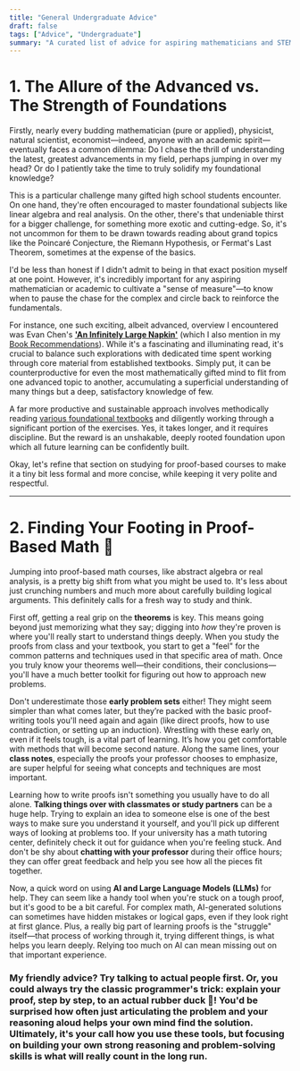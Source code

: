 ```yaml
---
title: "General Undergraduate Advice"
draft: false
tags: ["Advice", "Undergraduate"]
summary: "A curated list of advice for aspiring mathematicians and STEM professionals."
---
```


# 1. The Allure of the Advanced vs. The Strength of Foundations

Firstly, nearly every budding mathematician (pure or applied), physicist, natural scientist, economist—indeed, anyone with an academic spirit—eventually faces a common dilemma: Do I chase the thrill of understanding the latest, greatest advancements in my field, perhaps jumping in over my head? Or do I patiently take the time to truly solidify my foundational knowledge?

This is a particular challenge many gifted high school students encounter. On one hand, they're often encouraged to master foundational subjects like linear algebra and real analysis. On the other, there's that undeniable thirst for a bigger challenge, for something more exotic and cutting-edge. So, it's not uncommon for them to be drawn towards reading about grand topics like the Poincaré Conjecture, the Riemann Hypothesis, or Fermat's Last Theorem, sometimes at the expense of the basics.

I'd be less than honest if I didn't admit to being in that exact position myself at one point. However, it's incredibly important for any aspiring mathematician or academic to cultivate a "sense of measure"—to know when to pause the chase for the complex and circle back to reinforce the fundamentals.

For instance, one such exciting, albeit advanced, overview I encountered was Evan Chen's [**'An Infinitely Large Napkin'**](https://web.evanchen.cc/napkin.html) (which I also mention in my [Book Recommendations](https://kibalchish47.github.io/blog/book_recommendations/)). While it's a fascinating and illuminating read, it's crucial to balance such explorations with dedicated time spent working through core material from established textbooks. Simply put, it can be counterproductive for even the most mathematically gifted mind to flit from one advanced topic to another, accumulating a superficial understanding of many things but a deep, satisfactory knowledge of few.

A far more productive and sustainable approach involves methodically reading [various foundational textbooks](https://kibalchish47.github.io/blog/book_recommendations/) and diligently working through a significant portion of the exercises. Yes, it takes longer, and it requires discipline. But the reward is an unshakable, deeply rooted foundation upon which all future learning can be confidently built.

Okay, let's refine that section on studying for proof-based courses to make it a tiny bit less formal and more concise, while keeping it very polite and respectful.

---

# 2. Finding Your Footing in Proof-Based Math 🧭

Jumping into proof-based math courses, like abstract algebra or real analysis, is a pretty big shift from what you might be used to. It's less about just crunching numbers and much more about carefully building logical arguments. This definitely calls for a fresh way to study and think.

First off, getting a real grip on the **theorems** is key. This means going beyond just memorizing what they say; digging into *how* they're proven is where you'll really start to understand things deeply. When you study the proofs from class and your textbook, you start to get a "feel" for the common patterns and techniques used in that specific area of math. Once you truly know your theorems well—their conditions, their conclusions—you'll have a much better toolkit for figuring out how to approach new problems.

Don't underestimate those **early problem sets** either! They might seem simpler than what comes later, but they’re packed with the basic proof-writing tools you'll need again and again (like direct proofs, how to use contradiction, or setting up an induction). Wrestling with these early on, even if it feels tough, is a vital part of learning. It’s how you get comfortable with methods that will become second nature. Along the same lines, your **class notes**, especially the proofs your professor chooses to emphasize, are super helpful for seeing what concepts and techniques are most important.

Learning how to write proofs isn't something you usually have to do all alone. **Talking things over with classmates or study partners** can be a huge help. Trying to explain an idea to someone else is one of the best ways to make sure you understand it yourself, and you'll pick up different ways of looking at problems too. If your university has a math tutoring center, definitely check it out for guidance when you're feeling stuck. And don't be shy about **chatting with your professor** during their office hours; they can offer great feedback and help you see how all the pieces fit together.

Now, a quick word on using **AI and Large Language Models (LLMs)** for help. They can seem like a handy tool when you're stuck on a tough proof, but it's good to be a bit careful. For complex math, AI-generated solutions can sometimes have hidden mistakes or logical gaps, even if they look right at first glance. Plus, a really big part of learning proofs is the "struggle" itself—that process of working through it, trying different things, is what helps you learn deeply. Relying too much on AI can mean missing out on that important experience.

### My friendly advice? **Try talking to actual people first.** Or, you could always try the classic programmer's trick: explain your proof, step by step, to an **actual rubber duck** 🦆! You'd be surprised how often just articulating the problem and your reasoning aloud helps your own mind find the solution. Ultimately, it's your call how you use these tools, but focusing on building your own strong reasoning and problem-solving skills is what will really count in the long run.
